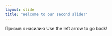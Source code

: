 ```yaml
---
layout: slide
title: "Welcome to our second slide!"
---
```

Призыв к насилию
Use the left arrow to go back!

